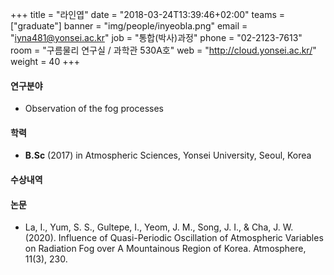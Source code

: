 +++
title = "라인엽"
date = "2018-03-24T13:39:46+02:00"
teams = ["graduate"]
banner = "img/people/inyeobla.png"
email = "iyna481@yonsei.ac.kr"
job = "통합(박사)과정"
phone = "02-2123-7613"
room = "구름물리 연구실 / 과학관 530A호"
web = "http://cloud.yonsei.ac.kr/"
weight = 40
+++

#### 연구분야
+ Observation of the fog processes

#### 학력
 + **B.Sc** (2017) in Atmospheric Sciences, Yonsei University, Seoul, Korea

#### 수상내역

#### 논문
+ La, I., Yum, S. S., Gultepe, I., Yeom, J. M., Song, J. I., & Cha, J. W. (2020). Influence of Quasi-Periodic Oscillation of Atmospheric Variables on Radiation Fog over A Mountainous Region of Korea. Atmosphere, 11(3), 230. 
